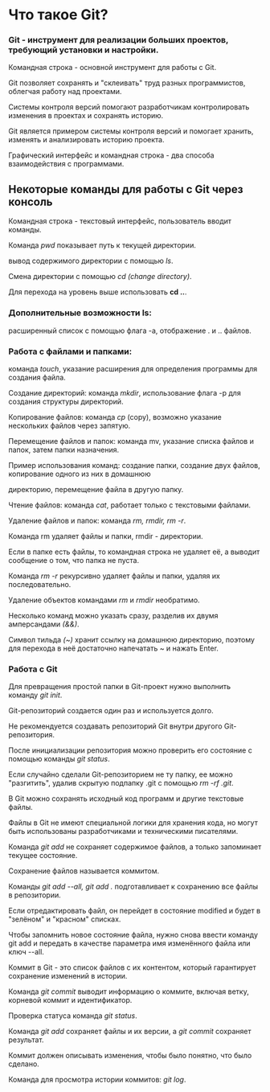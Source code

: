 # Что такое __Git__? 

### Git - инструмент для реализации больших проектов, требующий установки и настройки.


Командная строка - основной инструмент для работы с Git.


Git позволяет сохранять и "склеивать" труд разных программистов, облегчая работу над проектами.


Системы контроля версий помогают разработчикам контролировать изменения в проектах и сохранять историю.


Git является примером системы контроля версий и помогает хранить, изменять и анализировать историю проекта.

Графический интерфейс и командная строка - два способа взаимодействия с программами.

## Некоторые команды для работы с Git через консоль

Командная строка - текстовый интерфейс, пользователь вводит команды.

Команда _pwd_ показывает путь к текущей директории.

вывод содержимого директории с помощью _ls_.

Смена директории с помощью _cd (change directory)_.

Для перехода на уровень выше использовать __cd ..__.

### Дополнительные возможности ls: 

расширенный список с помощью флага -a, отображение . и .. файлов.

### Работа с файлами и папками:

команда _touch_, указание расширения для определения программы для создания файла.

Создание директорий: команда _mkdir_, использование флага -p для создания структуры директорий.

Копирование файлов: команда _cp_ (copy), возможно указание нескольких файлов через запятую.

Перемещение файлов и папок: команда mv, указание списка файлов и папок, затем папки назначения.

Пример использования команд: создание папки, создание двух файлов, копирование одного из них в домашнюю

директорию, перемещение файла в другую папку.

Чтение файлов: команда _cat_, работает только с текстовыми файлами.

Удаление файлов и папок: команда _rm, rmdir, rm -r_.

Команда rm удаляет файлы и папки, rmdir - директории.

Если в папке есть файлы, то командная строка не удаляет её, а выводит сообщение о том, что папка не пуста.

Команда _rm -r_ рекурсивно удаляет файлы и папки, удаляя их последовательно.

Удаление объектов командами _rm_ и _rmdir_ необратимо.

Несколько команд можно указать сразу, разделив их двумя амперсандами _(&&)_.

Символ тильда _(~)_ хранит ссылку на домашнюю директорию, поэтому для перехода в неё достаточно 
напечатать ~ и нажать Enter.

### Работа с Git

Для превращения простой папки в Git-проект нужно выполнить команду _git init_.

Git-репозиторий создается один раз и используется долго.

Не рекомендуется создавать репозиторий Git внутри другого Git-репозитория.

После инициализации репозитория можно проверить его состояние с помощью команды _git status_.

Если случайно сделали Git-репозиторием не ту папку, ее можно "разгитить", удалив скрытую подпапку .git c помощью _rm -rf .git_.

В Git можно сохранять исходный код программ и другие текстовые файлы.

Файлы в Git не имеют специальной логики для хранения кода, но могут быть использованы разработчиками и техническими писателями.

Команда _git add_ не сохраняет содержимое файлов, а только запоминает текущее состояние.

Сохранение файлов называется коммитом.

Команды _git add --all, git add ._ подготавливает к сохранению все файлы в репозитории.

Если отредактировать файл, он перейдет в состояние modified и будет в "зелёном" и "красном" списках.

Чтобы запомнить новое состояние файла, нужно снова ввести команду git add и передать в качестве параметра имя изменённого файла или ключ --all.

Коммит в Git - это список файлов с их контентом, который гарантирует сохранение изменений в истории.

Команда _git commit_ выводит информацию о коммите, включая ветку, корневой коммит и идентификатор.

Проверка статуса команда _git status_.

Команда _git add_ сохраняет файлы и их версии, а _git commit_ сохраняет результат.

Коммит должен описывать изменения, чтобы было понятно, что было сделано.

Команда для просмотра истории коммитов: _git log_.
